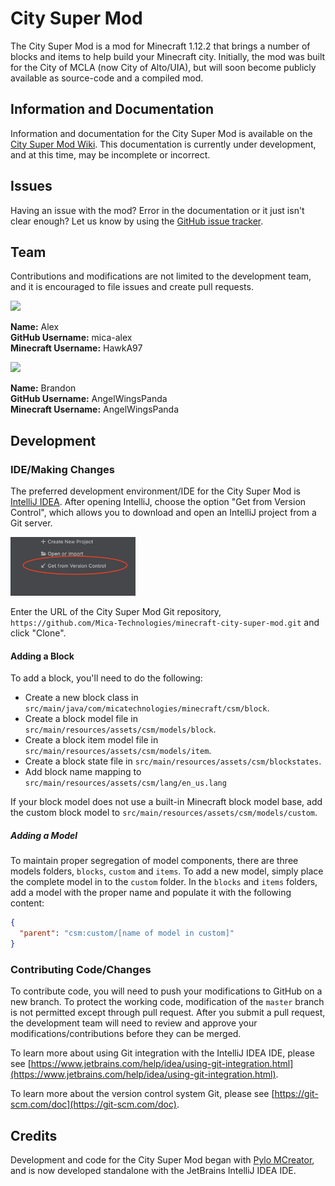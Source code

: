 # City Super Mod

The City Super Mod is a mod for Minecraft 1.12.2 that brings a number of blocks and items to help build your Minecraft
city.
Initially, the mod was built for the City of MCLA (now City of Alto/UIA), but will soon become publicly available as
source-code and a compiled mod.

## Information and Documentation

Information and documentation for the City Super Mod is available on
the [City Super Mod Wiki](https://github.com/Mica-Technologies/minecraft-city-super-mod/wiki).
This documentation is currently under development, and at this time, may be incomplete or incorrect.

## Issues

Having an issue with the mod? Error in the documentation or it just isn't clear enough? Let us know by using
the [GitHub issue tracker](https://github.com/Mica-Technologies/minecraft-city-super-mod/issues).

## Team

Contributions and modifications are not limited to the development team, and it is encouraged to file issues and create
pull requests.

<img src="https://minotar.net/armor/bust/HawkA97/100.png" width="50"/>

**Name:** Alex<br/>
**GitHub Username:** mica-alex<br/>
**Minecraft Username:** HawkA97


<img src="https://minotar.net/armor/bust/AngelWingsPanda/100.png" width="50"/>

**Name:** Brandon<br />
**GitHub Username:** AngelWingsPanda<br />
**Minecraft Username:** AngelWingsPanda

## Development

### IDE/Making Changes

The preferred development environment/IDE for the City Super Mod
is [IntelliJ IDEA](https://www.jetbrains.com/idea/download).
After opening IntelliJ, choose the option "Get from Version Control", which allows you to download and open an IntelliJ
project from a Git server.

<img src="assets/images-readme/getfromvctl.png" width="200" alt="Get from Version Control Button Image"/>

Enter the URL of the City Super Mod Git repository, `https://github.com/Mica-Technologies/minecraft-city-super-mod.git`
and click "Clone".

#### Adding a Block

To add a block, you'll need to do the following:

- Create a new block class in `src/main/java/com/micatechnologies/minecraft/csm/block`.
- Create a block model file in `src/main/resources/assets/csm/models/block`.
- Create a block item model file in `src/main/resources/assets/csm/models/item`.
- Create a block state file in `src/main/resources/assets/csm/blockstates`.
- Add block name mapping to `src/main/resources/assets/csm/lang/en_us.lang`

If your block model does not use a built-in Minecraft block model base, add the custom block model
to `src/main/resources/assets/csm/models/custom`.

##### Adding a Model

To maintain proper segregation of model components, there are three models folders, `blocks`, `custom` and `items`.
To add a new model, simply place the complete model in to the `custom` folder.
In the `blocks` and `items` folders, add a model with the proper name and populate it with the following content:

```json
{
  "parent": "csm:custom/[name of model in custom]"
}
``` 

### Contributing Code/Changes

To contribute code, you will need to push your modifications to GitHub on a new branch.
To protect the working code, modification of the `master` branch is not permitted except through pull request.
After you submit a pull request, the development team will need to review and approve your modifications/contributions
before they can be merged.

To learn more about using Git integration with the IntelliJ IDEA IDE, please
see [https://www.jetbrains.com/help/idea/using-git-integration.html](https://www.jetbrains.com/help/idea/using-git-integration.html).

To learn more about the version control system Git, please see [https://git-scm.com/doc](https://git-scm.com/doc).

## Credits

Development and code for the City Super Mod began with [Pylo MCreator](https://mcreator.net), and is now developed
standalone with the JetBrains IntelliJ IDEA IDE.


